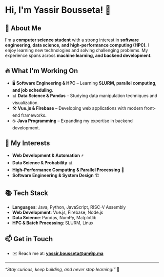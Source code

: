 # Hi, I'm Yassir Bousseta! 👋

## 🚀 About Me
I'm a **computer science student** with a strong interest in **software engineering, data science, and high-performance computing (HPC)**. I enjoy learning new technologies and solving challenging problems. My experience spans across **machine learning, and backend development**.

## 🔥 What I'm Working On
- 🖥️ **Software Engineering & HPC** – Learning **SLURM, parallel computing, and job scheduling**.
- 📊 **Data Science & Pandas** – Studying data manipulation techniques and visualization.
- 🛠️ **Vue.js & Firebase** – Developing web applications with modern front-end frameworks.
- ☕ **Java Programming** – Expanding my expertise in backend development.

## 🧩 My Interests
- **Web Development & Automation** ⚡
- **Data Science & Probability** 📊
- **High-Performance Computing & Parallel Processing** 🚀
- **Software Engineering & System Design** 🏗️

## 📚 Tech Stack
- **Languages**: Java, Python, JavaScript, RISC-V Assembly
- **Web Development**: Vue.js, Firebase, Node.js
- **Data Science**: Pandas, NumPy, Matplotlib
- **HPC & Batch Processing**: SLURM, Linux

## 📫 Get in Touch
- ✉️ Reach me at: **yassir.bousseta@um6p.ma**

---
_“Stay curious, keep building, and never stop learning!”_ 🚀
